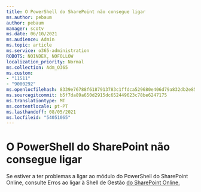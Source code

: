 ```yaml
---
title: O PowerShell do SharePoint não consegue ligar
ms.author: pebaum
author: pebaum
manager: scotv
ms.date: 06/10/2021
ms.audience: Admin
ms.topic: article
ms.service: o365-administration
ROBOTS: NOINDEX, NOFOLLOW
localization_priority: Normal
ms.collection: Adm_O365
ms.custom:
- "11511"
- "9000292"
ms.openlocfilehash: 8339e76788f6187913783c1ffdca529680e406d79a832db2e85daf73461f56df
ms.sourcegitcommit: b5f7da89a650d2915dc652449623c78be6247175
ms.translationtype: MT
ms.contentlocale: pt-PT
ms.lasthandoff: 08/05/2021
ms.locfileid: "54051065"
---
```

# <a name="sharepoint-powershell-unable-to-connect"></a>O PowerShell do SharePoint não consegue ligar

Se estiver a ter problemas a ligar ao módulo do PowerShell do SharePoint Online, consulte Erros ao ligar à Shell de Gestão [do SharePoint Online.](/sharepoint/troubleshoot/administration/errors-connecting-to-management-shell)